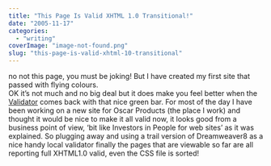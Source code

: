 ```yaml
---
title: "This Page Is Valid XHTML 1.0 Transitional!"
date: "2005-11-17"
categories: 
  - "writing"
coverImage: "image-not-found.png"
slug: "this-page-is-valid-xhtml-10-transitional"
---
```


no not this page, you must be joking! But I have created my first site that passed with flying colours.  
OK it’s not much and no big deal but it does make you feel better when the [Validator](http://validator.w3.org) comes back with that nice green bar. For most of the day I have been working on a new site for Oscar Products (the place I work) and thought it would be nice to make it all valid now, it looks good from a business point of view, ‘bit like Investors in People for web sites’ as it was explained. So plugging away and using a trail version of Dreamweaver8 as a nice handy local validator finally the pages that are viewable so far are all reporting full XHTML1.0 valid, even the CSS file is sorted!

